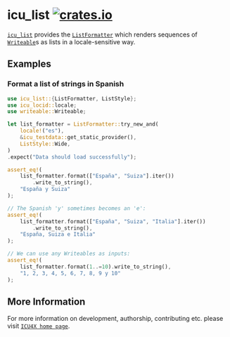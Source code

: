 # icu_list [![crates.io](https://img.shields.io/crates/v/icu_list)](https://crates.io/crates/icu_list)

[`icu_list`](crate) provides the [`ListFormatter`] which renders sequences of [`Writeable`](
writeable::Writeable)s as lists in a locale-sensitive way.

## Examples

### Format a list of strings in Spanish

```rust
use icu_list::{ListFormatter, ListStyle};
use icu_locid::locale;
use writeable::Writeable;

let list_formatter = ListFormatter::try_new_and(
    locale!("es"),
    &icu_testdata::get_static_provider(),
    ListStyle::Wide,
)
.expect("Data should load successfully");

assert_eq!(
    list_formatter.format(["España", "Suiza"].iter())
        .write_to_string(),
    "España y Suiza"
);

// The Spanish 'y' sometimes becomes an 'e':
assert_eq!(
    list_formatter.format(["España", "Suiza", "Italia"].iter())
        .write_to_string(),
    "España, Suiza e Italia"
);

// We can use any Writeables as inputs:
assert_eq!(
    list_formatter.format(1..=10).write_to_string(),
    "1, 2, 3, 4, 5, 6, 7, 8, 9 y 10"
);
```

[`ListFormatter`]: ListFormatter

## More Information

For more information on development, authorship, contributing etc. please visit [`ICU4X home page`](https://github.com/unicode-org/icu4x).
